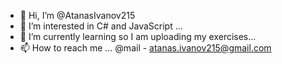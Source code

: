 - 👋 Hi, I’m @AtanasIvanov215
- 👀 I’m interested in C# and JavaScript ...
- 🌱 I’m currently learning so I am uploading my exercises...
- 📫 How to reach me ... @mail - atanas.ivanov215@gmail.com

<!---
AtanasIvanov215/AtanasIvanov215 is a ✨ special ✨ repository because its `README.md` (this file) appears on your GitHub profile.
You can click the Preview link to take a look at your changes.
--->
